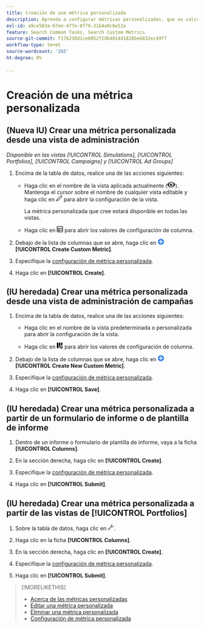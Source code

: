 ```yaml
---
title: Creación de una métrica personalizada
description: Aprenda a configurar métricas personalizadas, que se calculan a partir de métricas estándar.
exl-id: a9ce503a-67ee-477e-8f79-31b4a9c6e51a
feature: Search Common Tasks, Search Custom Metrics
source-git-commit: f176238d1ce0852f2db401441828be6832ec49f7
workflow-type: tm+mt
source-wordcount: '265'
ht-degree: 0%

---
```


# Creación de una métrica personalizada

## (Nueva IU) Crear una métrica personalizada desde una vista de administración

*Disponible en las vistas [!UICONTROL Simulations], [!UICONTROL Portfolios], [!UICONTROL Campaigns] y [!UICONTROL Ad Groups]*

1. Encima de la tabla de datos, realice una de las acciones siguientes:

   * Haga clic en el nombre de la vista aplicada actualmente (![Vista](/help/search-social-commerce/assets/view.png "Vista")). Mantenga el cursor sobre el nombre de cualquier vista editable y haga clic en ![Editar](/help/search-social-commerce/assets/edit-new.png "Editar") para abrir la configuración de la vista.

     La métrica personalizada que cree estará disponible en todas las vistas.

   * Haga clic en ![Columnas personalizadas](/help/search-social-commerce/assets/custom-columns-new.png "Columnas personalizadas") para abrir los valores de configuración de columna.

1. Debajo de la lista de columnas que se abre, haga clic en ![Crear métrica personalizada](/help/search-social-commerce/assets/add.png "Crear métrica personalizada") **[!UICONTROL Create Custom Metric]**.

1. Especifique la [configuración de métrica personalizada](custom-metric-settings.md).

1. Haga clic en **[!UICONTROL Create]**.

## (IU heredada) Crear una métrica personalizada desde una vista de administración de campañas

1. Encima de la tabla de datos, realice una de las acciones siguientes:

   * Haga clic en el nombre de la vista predeterminada o personalizada para abrir la configuración de la vista.

   * Haga clic en ![Columnas personalizadas](/help/search-social-commerce/assets/custom-columns.png "Columnas personalizadas") para abrir los valores de configuración de columna.

1. Debajo de la lista de columnas que se abre, haga clic en ![Crear nueva métrica personalizada](/help/search-social-commerce/assets/add.png "Crear nueva métrica personalizada") **[!UICONTROL Create New Custom Metric]**.

1. Especifique la [configuración de métrica personalizada](custom-metric-settings.md).

1. Haga clic en **[!UICONTROL Save]**.

## (IU heredada) Crear una métrica personalizada a partir de un formulario de informe o de plantilla de informe

1. Dentro de un informe o formulario de plantilla de informe, vaya a la ficha **[!UICONTROL Columns]**.

1. En la sección derecha, haga clic en **[!UICONTROL Create]**.

1. Especifique la [configuración de métrica personalizada](custom-metric-settings.md).

1. Haga clic en **[!UICONTROL Submit]**.

## (IU heredada) Crear una métrica personalizada a partir de las vistas de [!UICONTROL Portfolios]

1. Sobre la tabla de datos, haga clic en ![Editar vista seleccionada](/help/search-social-commerce/assets/view-settings.png "Editar vista seleccionada").

1. Haga clic en la ficha **[!UICONTROL Columns]**.

1. En la sección derecha, haga clic en **[!UICONTROL Create]**.

1. Especifique la [configuración de métrica personalizada](custom-metric-settings.md).

1. Haga clic en **[!UICONTROL Submit]**.

>[!MORELIKETHIS]
>
>* [Acerca de las métricas personalizadas](custom-metric-about.md)
>* [Editar una métrica personalizada](custom-metric-edit.md)
>* [Eliminar una métrica personalizada](custom-metric-delete.md)
>* [Configuración de métrica personalizada](custom-metric-settings.md)
